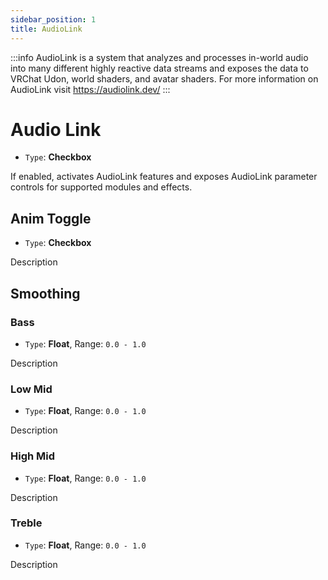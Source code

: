 ```yaml
---
sidebar_position: 1
title: AudioLink
---
```


:::info
AudioLink is a system that analyzes and processes in-world audio into many different highly reactive data streams and exposes the data to VRChat Udon, world shaders, and avatar shaders.
For more information on AudioLink visit https://audiolink.dev/
:::

# Audio Link

- `Type`: **Checkbox**

If enabled, activates AudioLink features and exposes AudioLink parameter controls for supported modules and effects.

## Anim Toggle

- `Type`: **Checkbox**

Description

## Smoothing

### Bass

- `Type`: **Float**, Range: `0.0 - 1.0`

Description

### Low Mid

- `Type`: **Float**, Range: `0.0 - 1.0`

Description

### High Mid

- `Type`: **Float**, Range: `0.0 - 1.0`

Description

### Treble

- `Type`: **Float**, Range: `0.0 - 1.0`

Description
